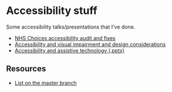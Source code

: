 # Accessibility stuff

Some accessibility talks/presentations that I've done.

- [NHS Choices accessibility audit and fixes](https://mcheung-nhs.github.io/accessibility/nhschoices-audit/)
- [Accessibility and visual impairment and design considerations](https://mcheung-nhs.github.io/accessibility/visual-impairment/)
- [Accessibility and assistive technology (.pptx)](https://mcheung-nhs.github.io/accessibility/assistive-tech/web-accessibility-assistive-technologies.pptx)

## Resources

- [List on the master branch](https://github.com/mcheung-nhs/accessibility/)
